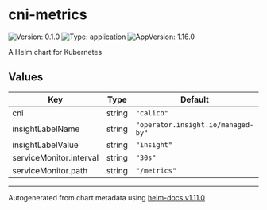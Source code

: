 # cni-metrics

![Version: 0.1.0](https://img.shields.io/badge/Version-0.1.0-informational?style=flat-square) ![Type: application](https://img.shields.io/badge/Type-application-informational?style=flat-square) ![AppVersion: 1.16.0](https://img.shields.io/badge/AppVersion-1.16.0-informational?style=flat-square)

A Helm chart for Kubernetes

## Values

| Key | Type | Default | Description |
|-----|------|---------|-------------|
| cni | string | `"calico"` |  |
| insightLabelName | string | `"operator.insight.io/managed-by"` |  |
| insightLabelValue | string | `"insight"` |  |
| serviceMonitor.interval | string | `"30s"` |  |
| serviceMonitor.path | string | `"/metrics"` |  |

----------------------------------------------
Autogenerated from chart metadata using [helm-docs v1.11.0](https://github.com/norwoodj/helm-docs/releases/v1.11.0)
